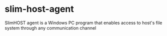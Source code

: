 # slim-host-agent
SlimHOST agent is a Windows PC program that enables access to host's file system through any communication channel
